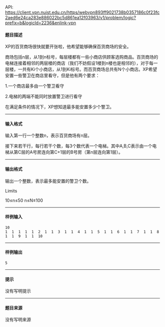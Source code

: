 API: https://client.vpn.nuist.edu.cn/https/webvpn893ff9021738b0357186c0f23fc2aed6e24ca283e886022bc5d861ea12f03963/v1/problem/logic?prefix=b&logicId=2236&enlink-vpn

#### 题目描述

XP的百货商场很快就要开张啦，他希望能够确保百货商场的安全。

商场包括n层，从1到n标号，每层楼都有一些小商店供顾客选购商品。百货商场的电梯连接着相邻的两层楼的商店（我们不妨假设1楼到n楼也是相邻的），对于每一层楼，一共有Ki个小商店，从1到Ki标号。而百货商场总共有N个小商店。XP希望安置一些警卫在商店里看守，但是他有两个要求：

1.一个商店最多由一个警卫看守

2.电梯的两端不能同时放置警卫进行看守

在满足条件的情况下，XP想知道最多能安置多少个警卫。

---

#### 输入格式

输入第一行一个整数n，表示百货商场有n层。

接下来若干行，每行若干个数，每3个数代表一个电梯。其中A,B,C表示由一个电梯从第C层的A号房连向第C+1层的B号房（第n层连向第1层）。

---

#### 输出格式

输出一个整数，表示最多能安置的警卫个数。

Limits

10≤n≤50 n≤N≤100

---

#### 样例输入
```
10
1  1  1  1  1  2  1  1  3  1  1  4  1  1  5  1  1  6  1  1  7  1  1  8  1  1  9  1  1  10

```

---

#### 样例输出
```
5
```

---

#### 提示

没有写明提示

---

#### 题目来源

没有写明来源